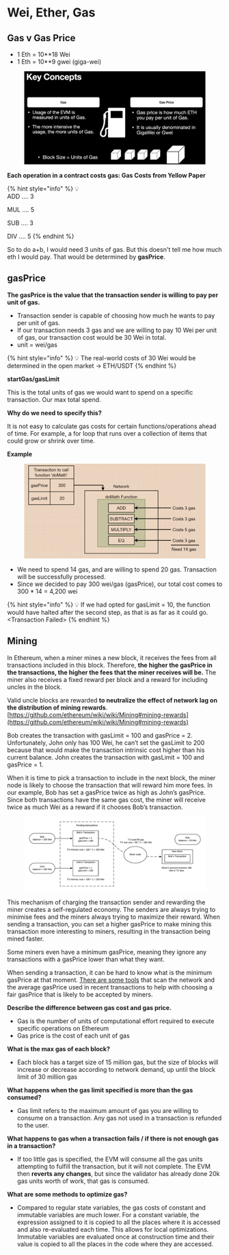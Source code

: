 # Wei, Ether, Gas

## Gas v Gas Price

* 1 Eth = 10\*\*18 Wei&#x20;
* 1 Eth = 10\*\*9 gwei (giga-wei)

<figure><img src="../.gitbook/assets/image (136).png" alt=""><figcaption></figcaption></figure>

**Each operation in a contract costs gas: Gas Costs from Yellow Paper**

{% hint style="info" %}
💡 \
ADD .... 3

MUL .... 5

SUB .... 3

DIV .... 5
{% endhint %}

So to do a+b, I would need 3 units of gas. But this doesn't tell me how much eth I would pay. That would be determined by **gasPrice**.

## **gasPrice**

**The gasPrice is the value that the transaction sender is willing to pay per unit of gas.**

* Transaction sender is capable of choosing how much he wants to pay per unit of gas.
* If our transaction needs 3 gas and we are willing to pay 10 Wei per unit of gas, our transaction cost would be 30 Wei in total.
* unit = wei/gas

{% hint style="info" %}
💡 The real-world costs of 30 Wei would be determined in the open market -> ETH/USDT
{% endhint %}

**startGas/gasLimit**

This is the total units of gas we would want to spend on a specific transaction. Our max total spend.

**Why do we need to specify this?**

It is not easy to calculate gas costs for certain functions/operations ahead of time. For example, a for loop that runs over a collection of items that could grow or shrink over time.

**Example**

<figure><img src="../.gitbook/assets/image (194).png" alt=""><figcaption></figcaption></figure>

* We need to spend 14 gas, and are willing to spend 20 gas. Transaction will be successfully processed.
* Since we decided to pay 300 wei/gas (gasPrice), our total cost comes to 300 \* 14 = 4,200 wei

{% hint style="info" %}
💡 If we had opted for gasLimit = 10, the function would have halted after the second step, as that is as far as it could go. \<Transaction Failed>
{% endhint %}

## **Mining**

In Ethereum, when a miner mines a new block, it receives the fees from all transactions included in this block. Therefore, **the higher the gasPrice in the transactions, the higher the fees that the miner receives will be.** The miner also receives a fixed reward per block and a reward for including uncles in the block.

Valid uncle blocks are rewarded **to neutralize the effect of network lag on the distribution of mining rewards**.[https://github.com/ethereum/wiki/wiki/Mining#mining-rewards](https://github.com/ethereum/wiki/wiki/Mining#mining-rewards)

Bob creates the transaction with gasLimit = 100 and gasPrice = 2. Unfortunately, John only has 100 Wei, he can’t set the gasLimit to 200 because that would make the transaction intrinsic cost higher than his current balance. John creates the transaction with gasLimit = 100 and gasPrice = 1.

When it is time to pick a transaction to include in the next block, the miner node is likely to choose the transaction that will reward him more fees. In our example, Bob has set a gasPrice twice as high as John’s gasPrice. Since both transactions have the same gas cost, the miner will receive twice as much Wei as a reward if it chooses Bob’s transaction.

<figure><img src="../.gitbook/assets/image (187).png" alt=""><figcaption></figcaption></figure>

This mechanism of charging the transaction sender and rewarding the miner creates a self-regulated economy. The senders are always trying to minimise fees and the miners always trying to maximize their reward. When sending a transaction, you can set a higher gasPrice to make mining this transaction more interesting to miners, resulting in the transaction being mined faster.

Some miners even have a minimum gasPrice, meaning they ignore any transactions with a gasPrice lower than what they want.

When sending a transaction, it can be hard to know what is the minimum gasPrice at that moment. [There are some tools](https://ethgasstation.info/) that scan the network and the average gasPrice used in recent transactions to help with choosing a fair gasPrice that is likely to be accepted by miners.

**Describe the difference between gas cost and gas price.**

* Gas is the number of units of computational effort required to execute specific operations on Ethereum
* Gas price is the cost of each unit of gas

**What is the max gas of each block?**

* Each block has a target size of 15 million gas, but the size of blocks will increase or decrease according to network demand, up until the block limit of 30 million gas

**What happens when the gas limit specified is more than the gas consumed?**

* Gas limit refers to the maximum amount of gas you are willing to consume on a transaction. Any gas not used in a transaction is refunded to the user.

**What happens to gas when a transaction fails / if there is not enough gas in a transaction?**

* If too little gas is specified, the EVM will consume all the gas units attempting to fulfill the transaction, but it will not complete. The EVM then **reverts any changes**, but since the validator has already done 20k gas units worth of work, that gas is consumed.

**What are some methods to optimize gas?**

* Compared to regular state variables, the gas costs of constant and immutable variables are much lower. For a constant variable, the expression assigned to it is copied to all the places where it is accessed and also re-evaluated each time. This allows for local optimizations. Immutable variables are evaluated once at construction time and their value is copied to all the places in the code where they are accessed.
